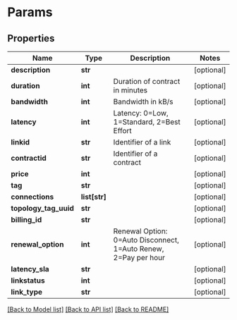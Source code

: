 # Params

## Properties
Name | Type | Description | Notes
------------ | ------------- | ------------- | -------------
**description** | **str** |  | [optional] 
**duration** | **int** | Duration of contract in minutes | [optional] 
**bandwidth** | **int** | Bandwidth in kB/s | [optional] 
**latency** | **int** | Latency: 0&#x3D;Low, 1&#x3D;Standard, 2&#x3D;Best Effort | [optional] 
**linkid** | **str** | Identifier of a link | [optional] 
**contractid** | **str** | Identifier of a contract | [optional] 
**price** | **int** |  | [optional] 
**tag** | **str** |  | [optional] 
**connections** | **list[str]** |  | [optional] 
**topology_tag_uuid** | **str** |  | [optional] 
**billing_id** | **str** |  | [optional] 
**renewal_option** | **int** | Renewal Option: 0&#x3D;Auto Disconnect, 1&#x3D;Auto Renew, 2&#x3D;Pay per hour | [optional] 
**latency_sla** | **str** |  | [optional] 
**linkstatus** | **int** |  | [optional] 
**link_type** | **str** |  | [optional] 

[[Back to Model list]](../README.md#documentation-for-models) [[Back to API list]](../README.md#documentation-for-api-endpoints) [[Back to README]](../README.md)


